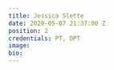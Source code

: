 ```yaml
---
title: Jessica Slette
date: 2020-05-07 21:37:00 Z
position: 2
credentials: PT, DPT
image: 
bio: 
---
```


